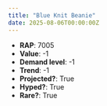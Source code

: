 ```yaml
---
title: "Blue Knit Beanie"
date: 2025-08-06T00:00:00Z
---
```

- **RAP**: 7005
- **Value**: -1
- **Demand level**: -1
- **Trend**: -1
- **Projected?**: True
- **Hyped?**: True
- **Rare?**: True
